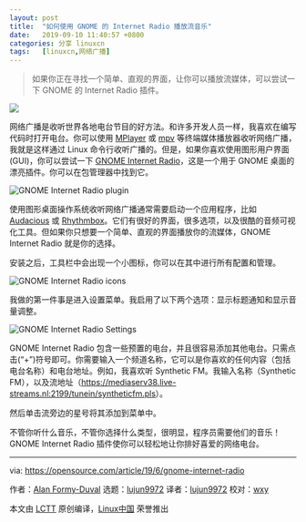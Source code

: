 ```yaml
---
layout: post
title:	"如何使用 GNOME 的 Internet Radio 播放流音乐"
date:	2019-09-10 11:40:57 +0800 
categories:	分享 linuxcn 
tags:	[linuxcn,网络广播]
---
```




> 
> 如果你正在寻找一个简单、直观的界面，让你可以播放流媒体，可以尝试一下 GNOME 的 Internet Radio 插件。
> 
> 
> 


![](/Asserts/Images//attachment/album/201909/10/114049ppzxeug7xx7jm7ko.jpg)


网络广播是收听世界各地电台节目的好方法。和许多开发人员一样，我喜欢在编写代码时打开电台。你可以使用 [MPlayer](https://opensource.com/article/18/12/linux-toy-mplayer) 或 [mpv](https://mpv.io/) 等终端媒体播放器收听网络广播，我就是这样通过 Linux 命令行收听广播的。但是，如果你喜欢使用图形用户界面 (GUI)，你可以尝试一下 [GNOME Internet Radio](https://extensions.gnome.org/extension/836/internet-radio/)，这是一个用于 GNOME 桌面的漂亮插件。你可以在包管理器中找到它。


![GNOME Internet Radio plugin](/Asserts/Images//attachment/album/201909/10/114101if8uw9frzhz98rwm.png "GNOME Internet Radio plugin")


使用图形桌面操作系统收听网络广播通常需要启动一个应用程序，比如 [Audacious](https://audacious-media-player.org/) 或 [Rhythmbox](https://help.gnome.org/users/rhythmbox/stable/)。它们有很好的界面，很多选项，以及很酷的音频可视化工具。但如果你只想要一个简单、直观的界面播放你的流媒体，GNOME Internet Radio 就是你的选择。


安装之后，工具栏中会出现一个小图标，你可以在其中进行所有配置和管理。


![GNOME Internet Radio icons](/Asserts/Images//attachment/album/201909/10/114101zbbkktlye7pxzbfy.png "GNOME Internet Radio icons")


我做的第一件事是进入设置菜单。我启用了以下两个选项：显示标题通知和显示音量调整。


![GNOME Internet Radio Settings](/Asserts/Images//attachment/album/201909/10/114101f89bt5icmb9tmiq7.png "GNOME Internet Radio Settings")


GNOME Internet Radio 包含一些预置的电台，并且很容易添加其他电台。只需点击(“+”)符号即可。你需要输入一个频道名称，它可以是你喜欢的任何内容（包括电台名称）和电台地址。例如，我喜欢听 Synthetic FM。我输入名称（Synthetic FM），以及流地址（<https://mediaserv38.live-streams.nl:2199/tunein/syntheticfm.pls>）。


然后单击流旁边的星号将其添加到菜单中。


不管你听什么音乐，不管你选择什么类型，很明显，程序员需要他们的音乐！GNOME Internet Radio 插件使你可以轻松地让你排好喜爱的网络电台。




---


via: <https://opensource.com/article/19/6/gnome-internet-radio>


作者：[Alan Formy-Duval](https://opensource.com/users/alanfdoss/users/r3bl) 选题：[lujun9972](https://github.com/lujun9972) 译者：[lujun9972](https://github.com/lujun9972) 校对：[wxy](https://github.com/wxy)


本文由 [LCTT](https://github.com/LCTT/TranslateProject) 原创编译，[Linux中国](https://linux.cn/) 荣誉推出
